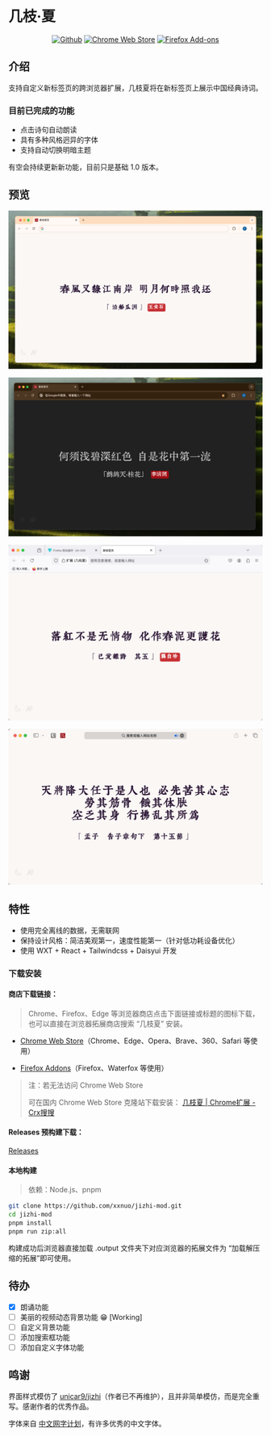 # 几枝·夏

<p align="center">
  <a
    rel="noreferrer noopener" target="_blank" target="_blank"
    href="https://github.com/xxnuo/jizhi-mod"
    ><img
      alt="Github"
      src="https://img.shields.io/badge/Github-141e24.svg?style=for-the-badge&logo=github&logoColor=white"
  /></a>
  <a
    rel="noreferrer noopener" target="_blank" target="_blank"
    href="https://chromewebstore.google.com/detail/%E5%87%A0%E6%9E%9D%E5%A4%8F/aihpjpjndpdkbmdjghjglbmippnjlkcp"
    ><img
      alt="Chrome Web Store"
      src="https://img.shields.io/badge/Chrome-141e24.svg?&style=for-the-badge&logo=google-chrome&logoColor=white"
  /></a>
  <a rel="noreferrer noopener" target="_blank" href="https://addons.mozilla.org/zh-CN/firefox/addon/%E5%87%A0%E6%9E%9D%E5%A4%8F/"
    ><img
      alt="Firefox Add-ons"
      src="https://img.shields.io/badge/Firefox-141e24.svg?&style=for-the-badge&logo=firefox-browser&logoColor=white"
  /></a>
  <!-- <a rel="noreferrer noopener" target="_blank" href=""
    ><img
      alt="Apple App Store"
      src="https://img.shields.io/badge/Safari-141e24.svg?&style=for-the-badge&logo=safari&logoColor=white"
  /></a>
  <a
    rel="noreferrer noopener" target="_blank"
    href=""
    ><img
      alt="Edge Addons"
      src="https://img.shields.io/badge/Edge-141e24.svg?&style=for-the-badge&logo=microsoft-edge&logoColor=white"
  /></a>
  <a el="noreferrer noopener" href=""
    ><img
      alt="Thunderbird"
      src="https://img.shields.io/badge/Thunderbird-141e24.svg?&style=for-the-badge&logo=thunderbird&logoColor=white"
  /></a> -->
</p>

## 介绍

支持自定义新标签页的跨浏览器扩展，几枝夏将在新标签页上展示中国经典诗词。

### 目前已完成的功能

- 点击诗句自动朗读
- 具有多种风格迥异的字体
- 支持自动切换明暗主题

有空会持续更新新功能，目前只是基础 1.0 版本。

## 预览
![LightTheme](preview/light.png)
<!-- https://i.imgur.com/qc5QtNM.png -->
![DarkTheme](preview/dark.png)
<!-- https://i.imgur.com/Z8A47Rd.png -->
![FirefoxPreview](preview/Firefox.png)
<!-- https://i.imgur.com/fQgS52Q.png -->
![SafariPreview](preview/Safari.png)
<!-- https://i.imgur.com/ucGvozQ.png -->
## 特性

- 使用完全离线的数据，无需联网
- 保持设计风格：简洁美观第一，速度性能第一（针对低功耗设备优化）
- 使用 WXT + React + Tailwindcss + Daisyui 开发

### 下载安装

#### 商店下载链接：

> Chrome、Firefox、Edge 等浏览器商店点击下面链接或标题的图标下载，也可以直接在浏览器拓展商店搜索 “几枝夏” 安装。

- [Chrome Web Store](https://chrome.google.com/webstore/detail/aihpjpjndpdkbmdjghjglbmippnjlkcp)（Chrome、Edge、Opera、Brave、360、Safari 等使用）

- [Firefox Addons](https://addons.mozilla.org/zh-CN/firefox/addon/%E5%87%A0%E6%9E%9D%E5%A4%8F/)（Firefox、Waterfox 等使用）

> 注：若无法访问 Chrome Web Store
>
> 可在国内 Chrome Web Store 克隆站下载安装：
> [几枝夏 | Chrome扩展 - Crx搜搜](https://www.crxsoso.com/webstore/detail/aihpjpjndpdkbmdjghjglbmippnjlkcp)

#### Releases 预构建下载：

[Releases](https://github.com/xxnuo/jizhi-mod/releases)

#### 本地构建

> 依赖：Node.js、pnpm

```bash
git clone https://github.com/xxnuo/jizhi-mod.git
cd jizhi-mod
pnpm install
pnpm run zip:all
```

构建成功后浏览器直接加载 .output 文件夹下对应浏览器的拓展文件为 “加载解压缩的拓展”即可使用。

## 待办

- [x] 朗诵功能
- [ ] 美丽的视频动态背景功能 😁 [Working]
- [ ] 自定义背景功能
- [ ] 添加搜索框功能
- [ ] 添加自定义字体功能

## 鸣谢

界面样式模仿了 [unicar9/jizhi](https://github.com/unicar9/jizhi)（作者已不再维护），且并非简单模仿，而是完全重写。感谢作者的优秀作品。

字体来自 [中文网字计划](https://chinese-font.netlify.app/)，有许多优秀的中文字体。
